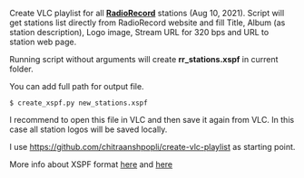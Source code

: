 Create VLC playlist for all [**RadioRecord**](https://radiorecord.ru) stations (Aug 10, 2021). Script will get stations list directly from RadioRecord website and fill Title, Album (as station description), Logo image, Stream URL for 320 bps and URL to station web page.

Running script without arguments will create **rr_stations.xspf** in current folder.

You can add full path for output file.

    $ create_xspf.py new_stations.xspf

I recommend to open this file in VLC and then save it again from VLC. In this case all station logos will be saved locally.

I use https://github.com/chitraanshpopli/create-vlc-playlist as starting point.

More info about XSPF format [here](https://www.xspf.org/xspf-v1.html) and [here](https://wiki.videolan.org/XSPF)
